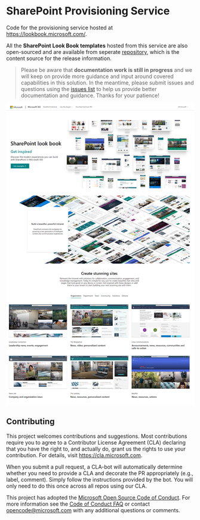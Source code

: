 # SharePoint Provisioning Service

Code for the provisioning service hosted at https://lookbook.microsoft.com/. 

All the **SharePoint Look Book templates** hosted from this service are also open-sourced and are available from seperate [repository](https://github.com/SharePoint/sp-dev-provisioning-templates), which is the content source for the release information.

> Please be aware that **documentation work is still in progress** and we will keep on provide more guidance and input around covered capabilities in this solution. In the meantime, please submit issues and questions using the [issues list](../../issues) to help us provide better documentation and guidance. Thanks for your patience!

![PnP Provisioning Service Front Page](./assets/frontpage.png)

## Contributing

This project welcomes contributions and suggestions.  Most contributions require you to agree to a
Contributor License Agreement (CLA) declaring that you have the right to, and actually do, grant us
the rights to use your contribution. For details, visit https://cla.microsoft.com.

When you submit a pull request, a CLA-bot will automatically determine whether you need to provide
a CLA and decorate the PR appropriately (e.g., label, comment). Simply follow the instructions
provided by the bot. You will only need to do this once across all repos using our CLA.

This project has adopted the [Microsoft Open Source Code of Conduct](https://opensource.microsoft.com/codeofconduct/).
For more information see the [Code of Conduct FAQ](https://opensource.microsoft.com/codeofconduct/faq/) or
contact [opencode@microsoft.com](mailto:opencode@microsoft.com) with any additional questions or comments.
